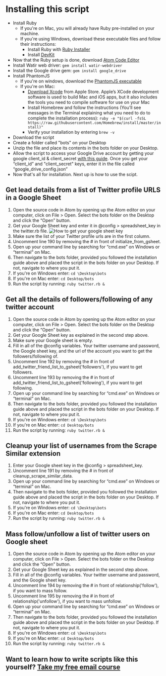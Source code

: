 # Installing this script
* Install Ruby
  * If you're on Mac, you will already have Ruby pre-installed on your machine.
  * If you're using Windows, download these executable files and follow their instructions:
    * Install Ruby with [Ruby Installer](https://rubyinstaller.org/downloads)
    * Install [DevKit](https://rubyinstaller.org/add-ons/devkit)
* Now that the Ruby setup is done, download [Atom Code Editor](https://atom.io)
* Install Watir web driver: `gem install watir-webdriver`
* Install the Google drive gem: `gem install google_drive`
* Install PhantomJS
  * If you're on windows, download the [PhantomJS executable](https://bitbucket.org/ariya/phantomjs/downloads/phantomjs-2.1.1-windows.zip)
  * If you're on Mac:
    * [Download Xcode](https://developer.apple.com/xcode) from Apple Store. Apple’s XCode development software is used to build Mac and iOS apps, but it also includes the tools you need to compile software for use on your Mac
    * Install Homebrew and follow the instructions (You’ll see messages in the Terminal explaining what you need to do to complete the installation process): `ruby -e "$(curl -fsSL https://raw.githubusercontent.com/Homebrew/install/master/install)"`
    * Verify your installation by entering `brew -v`
* Download the script
* Create a folder called "bots" on your Desktop
* Unzip the file and place its contents in the bots folder on your Desktop.
* Allow the script to access your Google Drive account by getting your google client_id & client_secret [with this guide](https://www.scrappycabin.com/guides/google-drive-authorisation). Once you get your “client_id” and "client_secret" keys, enter it in the file called “google_drive_config.json”
* Now that's all for installation. Next up is how to use the scipt.


## Get lead details from a list of Twitter profile URLS in a Google Sheet
1. Open the source code in Atom by opening up the Atom editor on your computer, click on File > Open. Select the bots folder on the Desktop and click the “Open” button.
1. Get your Google Sheet key and enter it in @config > spreadsheet_key in the twitter.rb file.
![How to get your google sheet key](https://lh4.googleusercontent.com/7Q0oulBdGR94PRNN8byIgHXDSj5AqEnntrIf9IV4sNLCLX81VRPiaVAb0YMmUvEamaS9u8vsN_vjp2AJpse6KyLkgH20SZN3GrxGVma-WBeVitepnMC_ecBaGOzIwQP_NyMnGbI9)
1. Make sure the list of your Twitter profile urls are in the first column.
1. Uncomment line 190 by removing the # in front of initialize_from_gsheet.
1. Open up your command line by searching for “cmd.exe” on Windows or “terminal” on Mac.
1. Then navigate to the bots folder, provided you followed the installation guide above and placed the script in the bots folder on your Desktop. If not, navigate to where you put it.
 1. If you're on Windows enter: `cd \Desktop\bots`
 1. If you're on Mac enter: `cd Desktop/bots`
1. Run the script by running: `ruby twitter.rb &`

## Get all the details of followers/following of any twitter account
1. Open the source code in Atom by opening up the Atom editor on your computer, click on File > Open. Select the bots folder on the Desktop and click the “Open” button.
1. Get your Google Sheet key as explained in the second step above.
1. Make sure your Google sheet is empty.
1. Fill in all of the @config variables. Your twitter username and password, the Google sheet key, and the url of the account you want to get the followers/following of.
1. Uncomment line 192 by removing the # in front of add_twitter_friend_list_to_gsheet('followers'), if you want to get followers.
1. Uncomment line 193 by removing the # in front of add_twitter_friend_list_to_gsheet('following'), if you want to get following.
1. Open up your command line by searching for “cmd.exe” on Windows or “terminal” on Mac.
1. Then navigate to the bots folder, provided you followed the installation guide above and placed the script in the bots folder on your Desktop. If not, navigate to where you put it.
 1. If you're on Windows enter: `cd \Desktop\bots`
 1. If you're on Mac enter: `cd Desktop/bots`
1. Run the script by running: `ruby twitter.rb &`

## Cleanup your list of usernames from the Scrape Similar extension
1. Enter your Google sheet key in the @config > spreadsheet_key.
1. Uncomment line 191 by removing the # in front of cleanup_scrape_similar_data.
1. Open up your command line by searching for “cmd.exe” on Windows or “terminal” on Mac.
1. Then navigate to the bots folder, provided you followed the installation guide above and placed the script in the bots folder on your Desktop. If not, navigate to where you put it.
 1. If you're on Windows enter: `cd \Desktop\bots`
 1. If you're on Mac enter: `cd Desktop/bots`
1. Run the script by running: `ruby twitter.rb &`

## Mass follow/unfollow a list of twitter users on Google sheet
1. Open the source code in Atom by opening up the Atom editor on your computer, click on File > Open. Select the bots folder on the Desktop and click the “Open” button.
1. Get your Google Sheet key as explained in the second step above.
1. Fill in all of the @config variables. Your twitter username and password, and the Google sheet key.
1. Uncomment line 194 by removing the # in front of relationship('follow'), if you want to mass follow.
1. Uncomment line 195 by removing the # in front of relationship('unfollow'), if you want to mass unfollow.
1. Open up your command line by searching for “cmd.exe” on Windows or “terminal” on Mac.
1. Then navigate to the bots folder, provided you followed the installation guide above and placed the script in the bots folder on your Desktop. If not, navigate to where you put it.
 1. If you're on Windows enter: `cd \Desktop\bots`
 1. If you're on Mac enter: `cd Desktop/bots`
1. Run the script by running: `ruby twitter.rb &`


## ​Want to learn how to write scripts like this yourself? [Take my free email course](https://www.scrappycabin.com/first-steps)
